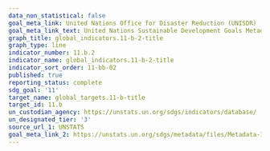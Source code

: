 ```yaml
---
data_non_statistical: false
goal_meta_link: United Nations Office for Disaster Reduction (UNISDR)
goal_meta_link_text: United Nations Sustainable Development Goals Metadata (pdf 2066kB)
graph_title: global_indicators.11-b-2-title
graph_type: line
indicator_number: 11.b.2
indicator_name: global_indicators.11-b-2-title
indicator_sort_order: 11-bb-02
published: true
reporting_status: complete
sdg_goal: '11'
target_name: global_targets.11-b-title
target_id: 11.b
un_custodian_agency: https://unstats.un.org/sdgs/indicators/database/
un_designated_tier: '3'
source_url_1: UNSTATS
goal_meta_link_2: https://unstats.un.org/sdgs/metadata/files/Metadata-11-0b-02.pdf
---
```

